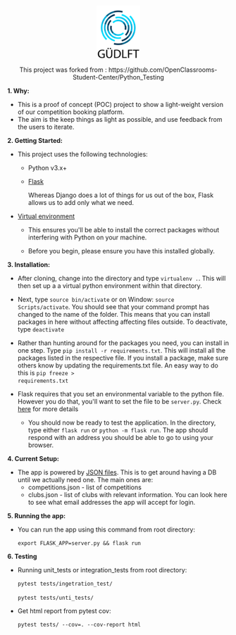 
<p align='center'> 
        <img src="img.png" width="100"/>
</p>
<p align='center'>
This project was forked from : <a> https://github.com/OpenClassrooms-Student-Center/Python_Testing </a>
</p>



**1. Why:**

- This is a proof of concept (POC) project to show a light-weight version of our competition booking platform. 
- The aim is the keep things as light as possible, and use feedback from the users to iterate.

**2. Getting Started:**

- This project uses the following technologies:

    * Python v3.x+

    * [Flask](https://flask.palletsprojects.com/en/1.1.x/)

        Whereas Django does a lot of things for us out of the box, Flask allows us to add only what we need. 
     

- [Virtual environment](https://virtualenv.pypa.io/en/stable/installation.html)

   * This ensures you'll be able to install the correct packages without interfering with Python on your machine.

   * Before you begin, please ensure you have this installed globally. 


**3. Installation:**

- After cloning, change into the directory and type <code>virtualenv .</code>. This will then set up a a virtual python environment within that directory.

- Next, type <code>source bin/activate</code> or on Window:  <code>source Scripts/activate</code>. You should see that your command prompt has changed to the name of the folder. This means that you can install packages in here without affecting affecting files outside. To deactivate, type <code>deactivate</code>

- Rather than hunting around for the packages you need, you can install in one step. Type <code>pip install -r requirements.txt</code>. This will install all the packages listed in the respective file. If you install a package, make sure others know by updating the requirements.txt file. An easy way to do this is <code>pip freeze > requirements.txt</code>

- Flask requires that you set an environmental variable to the python file. However you do that, you'll want to set the file to be <code>server.py</code>. Check [here](https://flask.palletsprojects.com/en/1.1.x/quickstart/#a-minimal-application) for more details

    - You should now be ready to test the application. In the directory, type either <code>flask run</code> or <code>python -m flask run</code>. The app should respond with an address you should be able to go to using your browser.

**4. Current Setup:**

 - The app is powered by [JSON files](https://www.tutorialspoint.com/json/json_quick_guide.htm). This is to get around having a DB until we actually need one. The main ones are:
   - competitions.json - list of competitions
   - clubs.json - list of clubs with relevant information. You can look here to see what email addresses the app will accept for login.


**5. Running the app:**

   - You can run the app using this command from root directory: 
      
         export FLASK_APP=server.py && flask run
      

**6. Testing**

- Running unit_tests or integration_tests from root directory:
         
      pytest tests/ingetration_test/
  
      pytest tests/unti_tests/ 
      
- Get html report from pytest cov:

      pytest tests/ --cov=. --cov-report html


